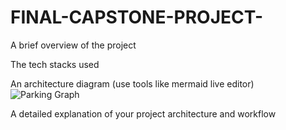 # FINAL-CAPSTONE-PROJECT-

A brief overview of the project








The tech stacks used







An architecture diagram (use tools like mermaid live editor)
![Parking Graph](https://mermaid.live/edit#pako:eNpVjUFvgkAQhf_KZk5tggZEV91Dk4qtF5P24KngYSIDS5RdsiyxFvjvXTBN2znNm_e9Ny2cdEogILvo60miseywTRRz8xxH0hS1LbE-ssnkqduRZaVWdOvY5mGnWS11VRUqf7zzmwFiUbsfMGJWFurc361ozL8p6tg23mNldXX86xyuumMvcfEuXf1_Rxpyqdc4Q5Hh5ISGRWhGBDzITZGCsKYhD0oyJQ4S2sFNwEoqKQHh1hTNOYFE9S5TofrQuvyJGd3kElz3pXaqqVK0tC0wN_iLkErJRLpRFkSwHCtAtPAJIvT5lPs8nIVLvghX_mzuwc2d-TSYzderIFz7_pzzde_B1_jUn66Wi_4bsoZy-Q)














A detailed explanation of your project architecture and workflow




